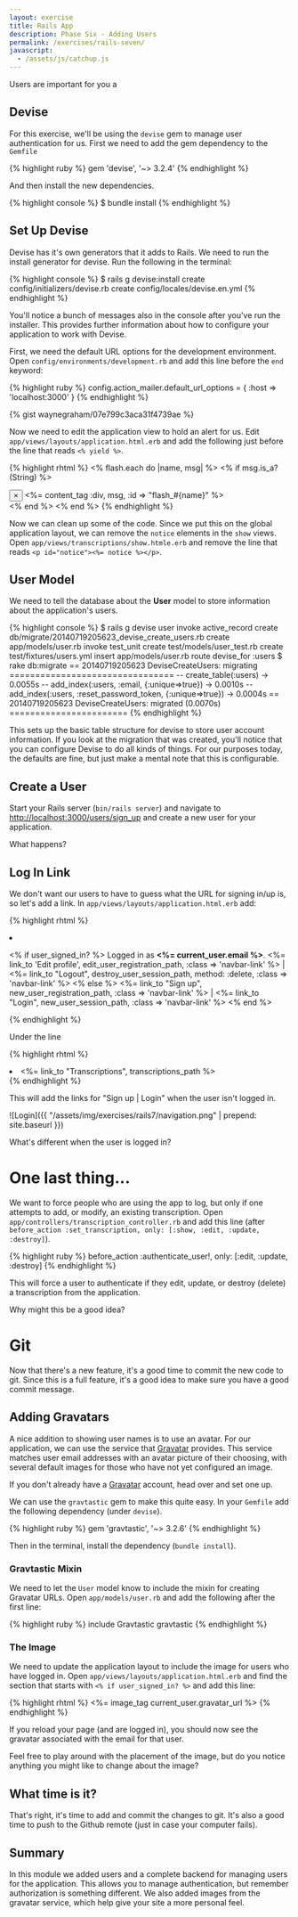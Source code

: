 ```yaml
---
layout: exercise
title: Rails App
description: Phase Six - Adding Users
permalink: /exercises/rails-seven/
javascript:
  - /assets/js/catchup.js
---
```


Users are important for you a

## Devise
For this exercise, we'll be using the `devise` gem to manage user
authentication for us. First we need to add the gem dependency to the `Gemfile`

{% highlight ruby %}
gem 'devise', '~> 3.2.4'
{% endhighlight %}

And then install the new dependencies.

{% highlight console %}
$ bundle install
{% endhighlight %}

## Set Up Devise

Devise has it's own generators that it adds to Rails. We need to run the
install generator for devise. Run the following in the terminal:

{% highlight console %}
$ rails g devise:install
    create  config/initializers/devise.rb
    create  config/locales/devise.en.yml
{% endhighlight %}

You'll notice a bunch of messages also in the console after you've run the
installer.  This provides further information about how to configure your
application to work
with Devise.

First, we need the default URL options for the development environment. Open
`config/environments/development.rb` and add this line before the `end`
keyword:

{% highlight ruby %}
config.action_mailer.default_url_options = { :host => 'localhost:3000' }
{% endhighlight %}

{% gist waynegraham/07e799c3aca31f4739ae %}

Now we need to edit the application view to hold an alert for us. Edit
`app/views/layouts/application.html.erb` and add the following just before
the line that reads `<% yield %>`.

{% highlight rhtml %}
<% flash.each do |name, msg| %>
  <% if msg.is_a?(String) %>
    <div class="alert alert-<%= name.to_s == 'notice' ? 'success' : 'danger' %>">
      <button type="button" class="close" data-dismiss="alert" aria-hidden="true">&times;</button>
      <%= content_tag :div, msg, :id => "flash_#{name}" %>
    </div>
  <% end %>
<% end %>
{% endhighlight %}

Now we can clean up some of the code. Since we put this on the global
application layout, we can remove the `notice` elements in the `show` views.
Open `app/views/transcriptions/show.htmle.erb` and remove the line that reads
`<p id="notice"><%= notice %></p>`.

## User Model

We need to tell the database about the **User** model to store information
about the application's users.

{% highlight console %}
$ rails g devise user
      invoke  active_record
      create    db/migrate/20140719205623_devise_create_users.rb
      create    app/models/user.rb
      invoke    test_unit
      create      test/models/user_test.rb
      create      test/fixtures/users.yml
      insert    app/models/user.rb
       route  devise_for :users
$ rake db:migrate
== 20140719205623 DeviseCreateUsers: migrating ================================
-- create_table(:users)
   -> 0.0055s
-- add_index(:users, :email, {:unique=>true})
   -> 0.0010s
-- add_index(:users, :reset_password_token, {:unique=>true})
   -> 0.0004s
== 20140719205623 DeviseCreateUsers: migrated (0.0070s) =======================
{% endhighlight %}

This sets up the basic table structure for devise to store user account
information.  If you look at the migration that was created, you'll notice that
you can configure Devise to do all kinds of things. For our purposes today, the
defaults are fine, but just make a mental note that this is configurable.


## Create a User

Start your Rails server (`bin/rails server`) and navigate to
[http://localhost:3000/users/sign_up](http://localhost:3000/users/sign_up) and create
a new user for your application.

What happens?

## Log In Link

We don't want our users to have to guess what the URL for signing in/up is, so
let's add a link. In `app/views/layouts/application.html.erb` add:

{% highlight rhtml %}
<li>
  <p class="navbar-text pull-right">
    <% if user_signed_in? %>
      Logged in as <strong><%= current_user.email %></strong>.
      <%= link_to 'Edit profile', edit_user_registration_path, :class => 'navbar-link' %> |
      <%= link_to "Logout", destroy_user_session_path, method: :delete, :class => 'navbar-link'  %>
    <% else %>
      <%= link_to "Sign up", new_user_registration_path, :class => 'navbar-link'  %> |
      <%= link_to "Login", new_user_session_path, :class => 'navbar-link'  %>
    <% end %>
  </p>
</li>
{% endhighlight %}

Under the line

{% highlight rhtml %}
<li class="active">
  <%= link_to "Transcriptions", transcriptions_path %>
</li>
{% endhighlight %}

This will add the links for "Sign up | Login" when the user isn't logged in.

![Login]({{ "/assets/img/exercises/rails7/navigation.png" | prepend: site.baseurl  }})

What's different when the user is logged in?

# One last thing...

We want to force people who are using the app to log, but only if one attempts
to add, or modify, an existing transcription. Open
`app/controllers/transcription_controller.rb` and add this line (after
`before_action :set_transcription, only: [:show, :edit, :update, :destroy]`).

{% highlight ruby %}
before_action :authenticate_user!, only: [:edit, :update, :destroy]
{% endhighlight %}

This will force a user to authenticate if they edit, update, or destroy
(delete) a transcription from the application.

Why might this be a good idea?

# Git

Now that there's a new feature, it's a good time to commit the new code to git.
Since this is a full feature, it's a good idea to make sure you have a good
commit message.

## Adding Gravatars

A nice addition to showing user names is to use an avatar. For our application,
we can use the service that [Gravatar](http://gravatar.com/) provides. This
service matches user email addresses with an avatar picture of their choosing,
with several default images for those who have not yet configured an image.

If you don't already have a [Gravatar](http://gravatar.com/) account, head over
and set one up.

We can use the `gravtastic` gem to make this quite easy. In your `Gemfile` add
the following dependency (under `devise`).

{% highlight ruby %}
gem 'gravtastic', '~> 3.2.6'
{% endhighlight %}

Then in the terminal, install the dependency (`bundle install`).

### Gravtastic Mixin

We need to let the `User` model know to include the mixin for creating Gravatar
URLs. Open `app/models/user.rb` and add the following after the first line:

{% highlight ruby %}
include Gravtastic
gravtastic
{% endhighlight %}

### The Image

We need to update the application layout to include the image for users who
have logged in. Open `app/views/layouts/application.html.erb` and find the
section that starts with `<% if user_signed_in? %>` and add this line:

{% highlight rhtml %}
<%= image_tag current_user.gravatar_url %>
{% endhighlight %}

If you reload your page (and are logged in), you should now see the gravatar
associated with the email for that user.

Feel free to play around with the placement of the image, but do you notice
anything you might like to change about the image?

## What time is it?

That's right, it's time to add and commit the changes to git. It's also a
good time to push to the Github remote (just in case your computer fails).

## Summary

In this module we added users and a complete backend for managing users for the
application. This allows you to manage authentication, but remember
authorization is something different. We also added images from the gravatar
service, which help give your site a more personal feel.
